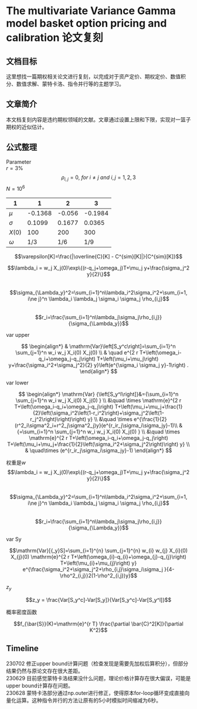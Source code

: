 # The multivariate Variance Gamma model basket option pricing and calibration 论文复刻
## 文档目标
这里想找一篇期权相关论文进行复刻，以完成对于资产定价、期权定价、数值积分、数值求解、蒙特卡洛、指令并行等的主题学习。

## 文章简介
本文档复刻内容是违约期权领域的文献。文章通过设置上限和下限，实现对一篮子期权的近似估计。

## 公式整理
Parameter  
$r = 3\%$  
$$\rho_{i,j}=0, ~for~i \ne j ~and~ i, j = 1, 2, 3$$
$N = 10^6$

| 1| 1 | 2 | 3|
|- |- |- |- |
|$\mu$|-0.1368 | -0.056 | -0.1984 |
|$\sigma$| 0.1099 | 0.1677 | 0.0365 |
| $X(0)$ | 100 | 200 | 300 |
| $\omega$ | 1/3 | 1/6 | 1/9 |

$$\varepsilon[K]=\frac{|\overline{C}[K] - C^{sim}[K]|}{C^{sim}[K]}$$

$$\lambda_i = w_j X_j(0)\exp\{(r-q_j+\omega_j)T+\mu_j y+\frac{\sigma_j^2 y}{2}\}$$  
$$\sigma_{\Lambda_y}^2=\sum_{i=1}^n\lambda_i^2\sigma_i^2+\sum_{i=1, i\ne j}^n \lambda_i \lambda_j \sigma_i \sigma_j \rho_{i,j}$$  
$$r_i=\frac{\sum_{i=1}^n\lambda_j\sigma_j\rho_{i,j}}{\sigma_{\Lambda_y}}$$

var upper  

$$
\begin{align*}
& \mathrm{Var}\left[S_y^c\right]=\sum_{i=1}^n \sum_{j=1}^n w_i w_j X_i(0) X_j(0) \\
& \quad e^{2 r T+\left(\omega_i-q_i+\omega_j-q_j\right) T+\left(\mu_i+\mu_j\right) y+\frac{\sigma_i^2+\sigma_j^2}{2} y}\left(e^{\sigma_i \sigma_j y}-1\right) .
\end{align*}
$$

var lower  

$$
\begin{align*}
\mathrm{Var}  {\left[S_y^l\right]}&={\sum_{i=1}^n \sum_{j=1}^n w_i w_j X_i(0) X_j(0) } \\
&\quad \times \mathrm{e}^{2 r T+\left(\omega_i-q_i+\omega_j-q_j\right) T+\left(\mu_i+\mu_j+\frac{1}{2}\left(\sigma_i^2\left(1-r_i^2\right)+\sigma_j^2\left(1-r_j^2\right)\right)\right) y} \\
&\quad \times e^{\frac{1}{2}(r^2_i\sigma^2_i+r^2_j\sigma^2_j)y}(e^{r_ir_j\sigma_i\sigma_jy}-1)\\
& {=\sum_{i=1}^n \sum_{j=1}^n w_i w_j X_i(0) X_j(0) } \\
&\quad \times \mathrm{e}^{2 r T+\left(\omega_i-q_i+\omega_j-q_j\right) T+\left(\mu_i+\mu_j+\frac{1}{2}\left(\sigma_i^2+\sigma_j^2\right)\right) y} \\
& \quad\times (e^{r_ir_j\sigma_i\sigma_jy}-1)
\end{align*}
$$

权重是$w$  
$$\lambda_i = w_j X_j(0)\exp\{(r-q_j+\omega_j)T+\mu_j y+\frac{\sigma_j^2 y}{2}\}$$  
$$\sigma_{\Lambda_y}^2=\sum_{i=1}^n\lambda_i^2\sigma_i^2+\sum_{i=1, i\ne j}^n \lambda_i \lambda_j \sigma_i \sigma_j \rho_{i,j}$$  
$$r_i=\frac{\sum_{i=1}^n\lambda_j\sigma_j\rho_{i,j}}{\sigma_{\Lambda_y}}$$

var Sy  

$$\mathrm{Var}[{_y}S]=\sum_{i=1}^{n} \sum_{j=1}^{n} w_{i} w_{j} X_{i}(0) X_{j}(0)  
	\mathrm{e}^{2 r T+\left(\omega_{i}-q_{i}+\omega_{j}-q_{j}\right) T+\left(\mu_{i}+\mu_{j}\right) y} e^{\frac{\sigma_i^2+\sigma_j^2+\rho_{i,j}\sigma_i\sigma_j
	}{4-\rho^2_{i,j}}2(1-\rho^2_{i,j})y}$$

$z_y$  

$$z_y = \frac{Var[S_y^c]-Var[S_y]}{Var[S_y^c]-Var[S_y^l]}$$  

概率密度函数

$$f_{\bar{S}}(K)=\mathrm{e}^{r T} \frac{\partial \bar{C}^2[K]}{\partial K^2}$$

## Timeline
230702 修正upper bound计算问题（检查发现是需要先加权后算积分），但部分结果仍然与原论文存在很大差距。  
230629 目前感觉蒙特卡洛结果没什么问题，理论价格计算存在很大偏误，可能是upper bound计算存在问题。  
230628 蒙特卡洛部分通过np.outer进行修正，使得原本for-loop循环变成直接向量化运算。这种指令并行的方法让原有的5小时模拟时间缩减为6秒。